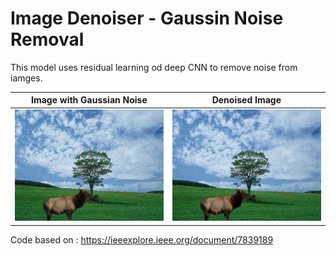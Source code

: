 # Image Denoiser - Gaussin Noise Removal

This model uses residual learning od deep CNN to remove noise from iamges.

Image with Gaussian Noise             |  Denoised Image
:-------------------------:|:-------------------------:
![](https://github.com/abhinine4/image_denoiser/blob/main/residual_output/t2_noise_25.png)  |  ![](https://github.com/abhinine4/image_denoiser/blob/main/residual_output/t2_noise_25_Dncnn-S_%23200.png)

Code based on : https://ieeexplore.ieee.org/document/7839189
